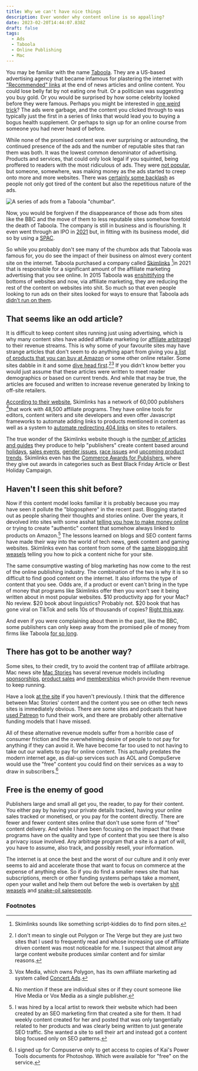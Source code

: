 ```yaml
---
title: Why we can't have nice things
description: Ever wonder why content online is so appalling?
date: 2023-02-20T14:44:07.838Z
draft: false
tags:
  - Ads
  - Taboola
  - Online Publishing
  - Mac
---
```


You may be familiar with the name [Taboola][1]. They are a US-based advertising agency that became infamous for plastering the internet with ["Recommended" links][2] at the end of news articles and online content. You could lose belly fat by not eating one fruit. Or a politician was suggesting you buy gold. Or you would be surprised by how some celebrity looked before they were famous. Perhaps you might be interested in [one weird trick][3]? The ads were garbage, and the content you clicked through to was typically just the first in a series of links that would lead you to buying a bogus health supplement. Or perhaps to sign up for an online course from someone you had never heard of before. 

While none of the promised content was ever surprising or astounding, the continued presence of the ads and the number of reputable sites that ran them was both. It was the lowest common denominator of advertising. Products and services, that could only look legal if you squinted, being proffered to readers with the most ridiculous of ads. They were [not popular][4], but someone, somewhere, was making money as the ads started to creep onto more and more websites. There was [certainly some backlash][5] as people not only got tired of the content but also the repetitious nature of the ads. 

![A series of ads from a Taboola "chumbar".](/images/ads.jpg)

Now, you would be forgiven if the disappearance of those ads from sites like the BBC and the move of them to less reputable sites somehow foretold the death of Taboola. The company is still in business and is flourishing. It even went through an IPO in [2021][6] but, in fitting with its business model, did so by using a [SPAC][7]. 

So while you probably don't see many of the chumbox ads that Taboola was famous for, you do see the impact of their business on almost every content site on the internet. Taboola purchased a company called [Skimlinks][8] [^1]in 2021 that is responsible for a significant amount of the affiliate marketing advertising that you see online. In 2015 Taboola was [enshittifying][9] the bottoms of websites and now, via affiliate marketing, they are reducing the rest of the content on websites into shit. So much so that even people looking to run ads on their sites looked for ways to ensure that Taboola ads [didn’t run on them][10]. 

## That seems like an odd article?

It is difficult to keep content sites running just using advertising, which is why many content sites have added affiliate marketing (or [affiliate arbitrage][11]) to their revenue streams. This is why some of your favourite sites may have strange articles that don't seem to do anything apart from giving you [a list of products that you can buy at Amazon][12] or some other online retailer. Some sites dabble in it and some [dive head first][13].[^2][^3] If you didn't know better you would just assume that these articles were written to meet reader demographics or based on current trends. And while that may be true, the articles are focused and written to increase revenue generated by linking to off-site retailers.

[According to their website][15], Skimlinks has a network of 60,000 publishers [^4]that work with 48,500 affiliate programs. They have online tools for editors, content writers and site developers and even offer Javascript frameworks to automate adding links to products mentioned in content as well as a system to [automate redirecting 404 links][16] on sites to retailers. 

The true wonder of the Skimlinks website though is the [number of articles and guides][17] they produce to help "publishers" create content based around [holidays][18], [sales events][19], [gender issues][20], [race issues][21] and [upcoming product trends][22]. Skimlinks even has the [Commerce Awards for Publishers,][23] where they give out awards in categories such as Best Black Friday Article or Best Holiday Campaign. 

## Haven't I seen this shit before?

Now if this content model looks familiar it is probably because you may have seen it pollute the "blogosphere" in the recent past. Blogging started out as people sharing their thoughts and stories online. Over the years, it devolved into sites with some asshat [telling you how to make money online][24] or trying to create "authentic" content that somehow always linked to products on Amazon.[^5] The lessons learned on blogs and SEO content farms have made their way into the world of tech news, geek content and gaming websites. Skimlinks even has content from some of the [same blogging shit weasels][25] telling you how to pick a content niche for your site. 

The same consumptive wasting of blog marketing has now come to the rest of the online publishing industry. The combination of the two is why it is so difficult to find good content on the internet. It also informs the type of content that you see. Odds are, if a product or event can't bring in the type of money that programs like Skimlinks offer then you won't see it being written about in most popular websites. $10 productivity app for your Mac? No review. $20 book about linguistics? Probably not. $20 book that has gone viral on TikTok and sells 10s of thousands of copies? [Right this way][26].

And even if you were complaining about them in the past, like the BBC, some publishers can only keep away from the promised pile of money from firms like Taboola [for so long][27]. 

## There has got to be another way?

Some sites, to their credit, try to avoid the content trap of affiliate arbitrage. Mac news site [Mac Stories][28] has several revenue models including [sponsorships][29], [product sales][30] and [memberships][31] which provide them revenue to keep running. 

Have a look [at the site][32] if you haven't previously. I think that the difference between Mac Stories' content and the content you see on other tech news sites is immediately obvious. There are some sites and podcasts that have [used Patreon][33] to fund their work, and there are probably other alternative funding models that I have missed.

All of these alternative revenue models suffer from a horrible case of consumer friction and the overwhelming desire of people to not pay for anything if they can avoid it. We have become far too used to not having to take out our wallets to pay for online content. This actually predates the modern internet age, as dial-up services such as AOL and CompuServe would use the "free" content you could find on their services as a way to draw in subscribers.[^6] 

## Free is the enemy of good

Publishers large and small all get you, the reader, to pay for their content. You either pay by having your private details tracked, having your online sales tracked or monetised, or you pay for the content directly. There are fewer and fewer content sites online that don't use some form of "free" content delivery. And while I have been focusing on the impact that these programs have on the quality and type of content that you see there is also a privacy issue involved. Any arbitrage program that a site is a part of will, you have to assume, also track, and possibly resell, your information. 

The internet is at once the best and the worst of our culture and it only ever seems to aid and accelerate those that want to focus on commerce at the expense of anything else. So if you do find a smaller news site that has subscriptions, merch or other funding systems perhaps take a moment, open your wallet and help them out before the web is overtaken by [shit weasels][34] and [snake-oil salespeople][35]. 

### Footnotes

[^1]:	Skimlinks sounds like something script-kiddies do to find porn sites.

[^2]:	I don't mean to single out Polygon or The Verge but they are just two sites that I used to frequently read and whose increasing use of affiliate driven content was most noticeable for me. I suspect that almost any large content website produces similar content and for similar reasons.

[^3]:	Vox Media, which owns Polygon, has its own affiliate marketing ad system called [Concert Ads][14]. 

[^4]:	No mention if these are individual sites or if they count someone like Hive Media or Vox Media as a single publisher. 

[^5]:	I was hired by a local artist to rework their website which had been created by an SEO marketing firm that created a site for them. It had weekly content created for her and posted that was only tangentially related to her products and was clearly being written to just generate SEO traffic. She wanted a site to sell their art and instead got a content blog focused only on SEO patterns. 

[^6]:	I signed up for Compuserve only to get access to copies of Kai's Power Tools documents for Photoshop. Which were available for "free" on the service. 

[1]:	https://en.wikipedia.org/wiki/Taboola
[2]:	https://en.wikipedia.org/wiki/Chumbox
[3]:	https://en.wikipedia.org/wiki/One_weird_trick
[4]:	https://www.bbc.com/news/business-29322578
[5]:	https://www.nytimes.com/2016/10/31/business/media/publishers-rethink-outbrain-taboola-ads.html
[6]:	https://www.fool.com/investing/2021/07/01/invest-in-taboola-after-spac-backed-market-debut/
[7]:	https://en.wikipedia.org/wiki/Special-purpose_acquisition_company
[8]:	https://skimlinks.com/
[9]:	https://pluralistic.net/2023/01/21/potemkin-ai/
[10]:	https://www.brax.io/blog/what-is-taboola-and-how-to-block-sites-in-taboola
[11]:	https://scribe.rip/@jbialer/inside-the-world-of-ad-arbitrage-an-analysis-of-272-220-taboola-ads-cc044a54881c
[12]:	https://www.polygon.com/deals/23584372/dc-comics-universe-tv-movies-collection
[13]:	https://www.polygon.com/deals
[14]:	https://www.voxmedia.com/2020/9/29/21473644/vox-media-introduces-concert-ad-manager-a-self-serve-tool-for-marketers
[15]:	https://skimlinks.com/affiliate-marketing-platform-for-publishers/
[16]:	https://skimlinks.com/resources/product-guide/dynamic-link-optimization/
[17]:	https://skimlinks.com/resource/
[18]:	https://skimlinks.com/blog/3-content-ideas-for-fathers-day/
[19]:	https://skimlinks.com/blog/q2-ecommerce-events/
[20]:	https://skimlinks.com/blog/female-founded-programs/
[21]:	https://skimlinks.com/blog/black-owned-affiliate-programs/
[22]:	https://skimlinks.com/blog/see-which-products-are-trending-this-holiday-season/
[23]:	https://skimlinks.com/blog/the-caps-2022-winners/
[24]:	https://www.ryrob.com/how-start-blog/
[25]:	https://skimlinks.com/blog/how-to-choose-niche-for-affiliate-marketing/
[26]:	https://www.intheknow.com/post/cains-jawbone-tiktok/
[27]:	https://www.taboola.com/press-release/bbc-global-news-chooses-taboola-as-its-exclusive-content-recommendations-provider
[28]:	https://www.macstories.net
[29]:	https://www.macstories.net/advertise/
[30]:	https://www.macstories.net/pixel/
[31]:	https://club.macstories.net/
[32]:	https://www.macstories.net
[33]:	https://www.patreon.com/search?q=tech%20news
[34]:	https://www.hivemedia.com/
[35]:	https://www.openweb.com/